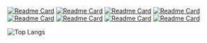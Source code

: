 [![Readme Card](https://github-readme-stats.vercel.app/api/pin/?username=thennen&repo=py-ivtools&theme=transparent&description_lines_count=2)](https://github.com/thennen/py-ivtools)
[![Readme Card](https://github-readme-stats.vercel.app/api/pin/?username=thennen&repo=Synaptogen&theme=transparent&description_lines_count=2)](https://github.com/thennen/Synaptogen)
[![Readme Card](https://github-readme-stats.vercel.app/api/pin/?username=thennen&repo=counting-molecules&theme=transparent&description_lines_count=2)](https://github.com/thennen/counting-molecules)
[![Readme Card](https://github-readme-stats.vercel.app/api/pin/?username=thennen&repo=pyltspice&theme=transparent&description_lines_count=2)](https://github.com/thennen/pyltspice)
[![Readme Card](https://github-readme-stats.vercel.app/api/pin/?username=thennen&repo=ultraergo&theme=transparent&description_lines_count=2)](https://github.com/thennen/ultraergo)
[![Readme Card](https://github-readme-stats.vercel.app/api/pin/?username=thennen&repo=clipfig&theme=transparent&description_lines_count=2)](https://github.com/thennen/clipfig)
[![Readme Card](https://github-readme-stats.vercel.app/api/pin/?username=thennen&repo=area_determination&theme=transparent&description_lines_count=2)](https://github.com/thennen/area_determination)
[![Readme Card](https://github-readme-stats.vercel.app/api/pin/?username=thennen&repo=ddm_auto_brightness&theme=transparent&description_lines_count=2)](https://github.com/thennen/ddm_autobrightness)

![Top Langs](https://github-readme-stats.vercel.app/api/top-langs/?username=thennen&layout=compact&theme=transparent)

